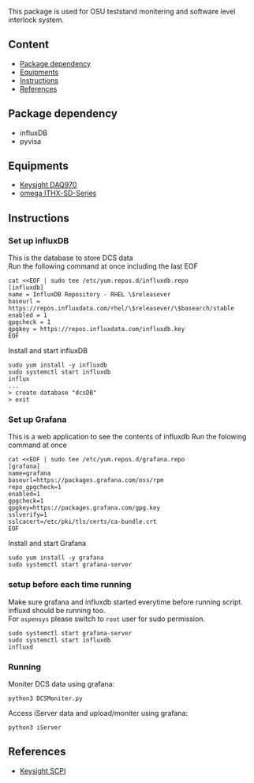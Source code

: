 This package is used for OSU teststand monitering and software level interlock system.

## Content
* [Package dependency](#package-dependency)
* [Equipments](#equipments)
* [Instructions](#instructions)
* [References](#references)

## Package dependency
- influxDB
- pyvisa

## Equipments
- [Keysight DAQ970](https://www.keysight.com/us/en/assets/9018-04738/user-manuals/9018-04738.pdf?success=true)
- [omega ITHX-SD-Series](https://www.omega.com/en-us/data-acquisition/data-loggers/ethernet-and-wireless-data-logging/p/ITHX-SD-Series)


## Instructions

### Set up influxDB
This is the database to store DCS data  
Run the following command at once including the last EOF

```
cat <<EOF | sudo tee /etc/yum.repos.d/influxdb.repo
[influxdb]
name = InfluxDB Repository - RHEL \$releasever
baseurl = https://repos.influxdata.com/rhel/\$releasever/\$basearch/stable
enabled = 1
gpgcheck = 1
gpgkey = https://repos.influxdata.com/influxdb.key
EOF
```

Install and start influxDB
```
sudo yum install -y influxdb
sudo systemctl start influxdb
influx
...
> create database "dcsDB"
> exit
```

### Set up Grafana
This is a web application to see the contents of influxdb
Run the folowing command at once

```
cat <<EOF | sudo tee /etc/yum.repos.d/grafana.repo
[grafana]
name=grafana
baseurl=https://packages.grafana.com/oss/rpm
repo_gpgcheck=1
enabled=1
gpgcheck=1
gpgkey=https://packages.grafana.com/gpg.key
sslverify=1
sslcacert=/etc/pki/tls/certs/ca-bundle.crt
EOF
```

Install and start Grafana
```
sudo yum install -y grafana
sudo systemctl start grafana-server
```

### setup before each time running
Make sure grafana and influxdb started everytime before running script.  
influxd should be running too.  
For `aspensys` please switch to `root` user for sudo permission.  
```
sudo systemctl start grafana-server
sudo systemctl start influxdb
influxd

```

### Running
Moniter DCS data using grafana:  
```
python3 DCSMoniter.py
```
Access iServer data and upload/moniter using grafana:
```
python3 iServer
```

## References
- [Keysight SCPI](http://literature.cdn.keysight.com/litweb/pdf/ads2001/esgprog/1prep8.html)
